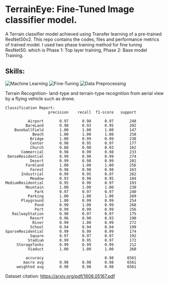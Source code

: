 # TerrainEye: Fine-Tuned Image classifier model. 

A Terrain classifier model achieved using Transfer learning of a pre-trained ResNet50v2.
This repo contains the codes, files and performance metrics of trained model. I used two phase training method for fine tuning ResNet50. which is Phase 1: Top layer training, Phase 2: Base model Training.

## Skills:
<img src="https://img.shields.io/badge/Machine Learning-3776AB?style=flat-square&logo=ML&logoColor=white" alt="Machine Learning"> <img src="https://img.shields.io/badge/FineTuning-3776AB?style=flat-square&logo=finetuning&logoColor=white" alt="Fine-Tuning">  <img src="https://img.shields.io/badge/Data Preprocessing-3776AB?style=flat-square&logo=Data&logoColor=white" alt="Data Preprocessing">

Terrain Recognition-  land-type and terrain-type recognition from aerial view by a flying vehicle such as drone.


```
Classification Report:
                   precision    recall  f1-score   support

          Airport       0.97      0.98      0.97       248
         BareLand       0.98      0.93      0.95       202
    BaseballField       1.00      1.00      1.00       147
            Beach       1.00      1.00      1.00       258
           Bridge       1.00      0.99      0.99       238
           Center       0.98      0.95      0.97       177
           Church       0.88      0.98      0.93       162
       Commercial       0.98      0.99      0.98       233
 DenseResidential       0.99      0.98      0.99       274
           Desert       0.99      0.98      0.99       201
         Farmland       1.00      1.00      1.00       256
           Forest       0.98      0.98      0.98       163
       Industrial       0.99      0.95      0.97       262
           Meadow       0.93      0.98      0.95       184
MediumResidential       0.95      0.99      0.97       193
         Mountain       1.00      1.00      1.00       230
             Park       0.97      0.97      0.97       240
          Parking       1.00      1.00      1.00       269
       Playground       1.00      0.99      0.99       254
             Pond       0.99      1.00      0.99       268
             Port       0.99      0.99      0.99       256
   RailwayStation       0.98      0.97      0.97       175
           Resort       0.96      0.90      0.93       190
            River       0.99      1.00      0.99       272
           School       0.94      0.94      0.94       199
SparseResidential       0.99      0.99      0.99       174
           Square       0.97      0.97      0.97       192
          Stadium       0.99      0.95      0.97       172
     StorageTanks       0.99      0.99      0.99       212
          Viaduct       1.00      1.00      1.00       260

         accuracy                           0.98      6561
        macro avg       0.98      0.98      0.98      6561
     weighted avg       0.98      0.98      0.98      6561
```



Dataset citation: https://arxiv.org/pdf/1608.05167.pdf
